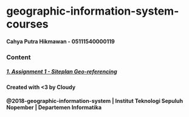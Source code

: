 # geographic-information-system-courses

#### Cahya Putra Hikmawan - 05111540000119

### Content
##### [1. Assignment 1 - Siteplan Geo-referencing](https://github.com/cphikmawan/geographic-information-system-courses/tree/master/assignment1 "Geo-referencing")

#### Created with <3 by Cloudy
#### @2018-geographic-information-system | Institut Teknologi Sepuluh Nopember | Departemen Informatika
